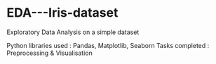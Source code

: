 # EDA---Iris-dataset
Exploratory Data Analysis on a simple dataset 

Python libraries used : Pandas, Matplotlib, Seaborn 
Tasks completed : Preprocessing & Visualisation
